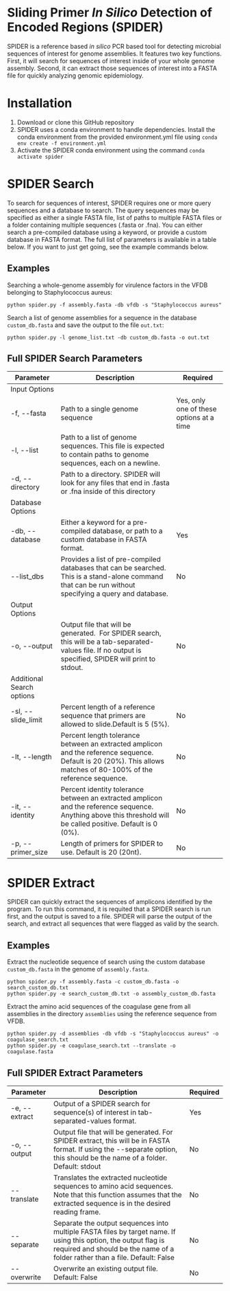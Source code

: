 # Sliding Primer *In Silico* Detection of Encoded Regions (SPIDER)
SPIDER is a reference based *in silico* PCR based tool for detecting microbial sequences 
of interest for genome assemblies. It features two key functions. First, it will search 
for sequences of interest inside of your whole genome assembly. Second, it can extract
those sequences of interest into a FASTA file for quickly analyzing genomic epidemiology.

# Installation
1. Download or clone this GitHub repository
2. SPIDER uses a conda environment to handle dependencies. Install the conda environment 
from the provided environment.yml file using `conda env create -f environment.yml`
3. Activate the SPIDER conda environment using the command `conda activate spider`

# SPIDER Search
To search for sequences of interest, SPIDER requires one or more query sequences and a 
database to search. The query sequences may be specified as either a single FASTA file,
list of paths to multiple FASTA files or a folder containing multiple sequences (.fasta or .fna).
You can either search a pre-compiled database using a keyword, or provide a custom database
in FASTA format. The full list of parameters is available in a table below. If you want to 
just get going, see the example commands below.

## Examples
Searching a whole-genome assembly for virulence factors in the VFDB belonging to Staphylococcus aureus:

`python spider.py -f assembly.fasta -db vfdb -s "Staphylococcus aureus"`

Search a list of genome assemblies for a sequence in the database `custom_db.fasta` and save the output to the file `out.txt`:

`python spider.py -l genome_list.txt -db custom_db.fasta -o out.txt`

## Full SPIDER Search Parameters
| Parameter | Description | Required |
| - | - | - |
| Input Options |
| -f, --fasta | Path to a single genome sequence | Yes, only one of these options at a time |
| -l, --list | Path to a list of genome sequences. This file is expected to contain paths to genome sequences, each on a newline. |
| -d, --directory | Path to a directory. SPIDER will look for any files that end in .fasta or .fna inside of this directory |
| Database Options |
| -db, --database | Either a keyword for a pre-compiled database, or path to a custom database in FASTA format.| Yes |
| --list_dbs | Provides a list of pre-compiled databases that can be searched. This is a stand-alone command that can be run without specifying a query and database. | No |
| Output Options |
| -o, --output | Output file that will be generated.  For SPIDER search, this will be a tab-separated-values file. If no output is specified, SPIDER will print to stdout. | No |
| Additional Search options |
| -sl, --slide_limit         | Percent length of a reference sequence that primers are allowed to slide.Default is 5 (5%). | No |
| -lt, --length              | Percent length tolerance between an extracted amplicon and the reference sequence. Default is 20 (20%). This allows matches of 80-100% of the reference sequence. | No |
| -it, --identity            | Percent identity tolerance between an extracted amplicon and the reference sequence. Anything above this threshold will be called positive. Default is 0 (0%). | No |
| -p, --primer_size | Length of primers for SPIDER to use. Default is 20 (20nt). | No |

# SPIDER Extract
SPIDER can quickly extract the sequences of amplicons identified by the program. 
To run this command, it is requited that a SPIDER search is run first, and the output is
saved to a file. SPIDER will parse the output of the search, and extract all sequences
that were flagged as valid by the search.

## Examples

Extract the nucleotide sequence of search using the custom database `custom_db.fasta` in 
the genome of `assembly.fasta`.

```
python spider.py -f assembly.fasta -c custom_db.fasta -o search_custom_db.txt
python spider.py -e search_custom_db.txt -o assembly_custom_db.fasta
```

Extract the amino acid sequences of the coagulase gene from all assemblies in the directory 
`assemblies` using the reference sequence from VFDB.

```
python spider.py -d assemblies -db vfdb -s "Staphylococcus aureus" -o coagulase_search.txt
python spider.py -e coagulase_search.txt --translate -o coagulase.fasta
```

## Full SPIDER Extract Parameters
| Parameter | Description | Required |
| - | - | - |
| -e, --extract | Output of a SPIDER search for sequence(s) of interest in tab-separated-values format. | Yes |
| -o, --output | Output file that will be generated. For SPIDER extract, this will be in FASTA format. If using the --separate option, this should be the name of a folder. Default: stdout | No |
| --translate | Translates the extracted nucleotide sequences to amino acid sequences. Note that this function assumes that the extracted sequence is in the desired reading frame. | No |
| --separate | Separate the output sequences into multiple FASTA files by target name. If using this option, the output flag is required and should be the name of a folder rather than a file. Default: False | No |
| --overwrite | Overwrite an existing output file. Default: False | No |
